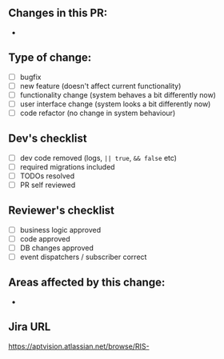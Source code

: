 ## Changes in this PR:
- 

## Type of change:
- [ ] bugfix
- [ ] new feature (doesn't affect current functionality)
- [ ] functionality change (system behaves a bit differently now)
- [ ] user interface change (system looks a bit differently now)
- [ ] code refactor (no change in system behaviour)

## Dev's checklist
- [ ] dev code removed (logs, `|| true`, `&& false` etc)
- [ ] required migrations included
- [ ] TODOs resolved
- [ ] PR self reviewed

## Reviewer's checklist
- [ ] business logic approved
- [ ] code approved
- [ ] DB changes approved
- [ ] event dispatchers / subscriber correct

## Areas affected by this change:
- 

## Jira URL

https://aptvision.atlassian.net/browse/RIS-
